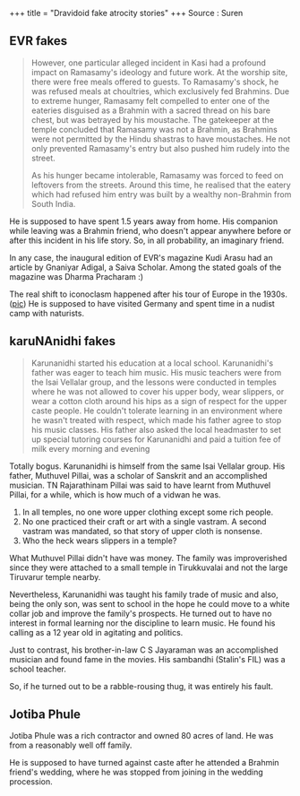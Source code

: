 +++
title = "Dravidoid fake atrocity stories"
+++
Source : Suren

## EVR fakes
> However, one particular alleged incident in Kasi had a profound impact on Ramasamy's ideology and future work. At the worship site, there were free meals offered to guests. To Ramasamy's shock, he was refused meals at choultries, which exclusively fed Brahmins. Due to extreme hunger, Ramasamy felt compelled to enter one of the eateries disguised as a Brahmin with a sacred thread on his bare chest, but was betrayed by his moustache. The gatekeeper at the temple concluded that Ramasamy was not a Brahmin, as Brahmins were not permitted by the Hindu shastras to have moustaches. He not only prevented Ramasamy's entry but also pushed him rudely into the street.
>
> As his hunger became intolerable, Ramasamy was forced to feed on leftovers from the streets. Around this time, he realised that the eatery which had refused him entry was built by a wealthy non-Brahmin from South India.

He is supposed to have spent 1.5 years away from home. His companion while leaving was a Brahmin friend, who doesn't appear anywhere before or after this incident in his life story. So, in all probability, an imaginary friend. 

In any case, the inaugural edition of EVR's magazine Kudi Arasu had an article by Gnaniyar Adigal, a Saiva Scholar. Among the stated goals of the magazine was Dharma Pracharam :)

The real shift to iconoclasm happened after his tour of Europe in the 1930s. ([pic](https://twitter.com/AgentSaffron/status/1429549130964258828/photo/1)) He is supposed to have visited Germany and spent time in a nudist camp with naturists.

## karuNAnidhi fakes
> Karunanidhi started his education at a local school. Karunanidhi's father was eager to teach him music. His music teachers were from the Isai Vellalar group, and the lessons were conducted in temples where he was not allowed to cover his upper body, wear slippers, or wear a cotton cloth around his hips as a sign of respect for the upper caste people. He couldn't tolerate learning in an environment where he wasn't treated with respect, which made his father agree to stop his music classes. His father also asked the local headmaster to set up special tutoring courses for Karunanidhi and paid a tuition fee of milk every morning and evening

Totally bogus. Karunanidhi is himself from the same Isai Vellalar group. His father, Muthuvel Pillai, was a scholar of Sanskrit and an accomplished musician. TN Rajarathinam Pillai was said to have learnt from Muthuvel Pillai, for a while, which is how much of a vidwan he was.
1. In all temples, no one wore upper clothing except some rich people.
2. No one practiced their craft or art with a single vastram. A second vastram was mandated, so that story of upper cloth is nonsense.
3. Who the heck wears slippers in a temple?

What Muthuvel Pillai didn't have was money. The family was improverished since they were attached to a small temple in Tirukkuvalai and not the large Tiruvarur temple nearby.

Nevertheless, Karunanidhi was taught his family trade of music and also, being the only son, was sent to school in the hope he could move to a white collar job and improve the family's prospects. He turned out to have no interest in formal learning nor the discipline to learn music. He found his calling as a 12 year old in agitating and politics.

Just to contrast, his brother-in-law C S Jayaraman was an accomplished musician and found fame in the movies. His sambandhi (Stalin's FIL) was a school teacher.

So, if he turned out to be a rabble-rousing thug, it was entirely his fault.

## Jotiba Phule
Jotiba Phule was a rich contractor and owned 80 acres of land. He was from a reasonably well off family.

He is supposed to have turned against caste after he attended a Brahmin friend's wedding, where he was stopped from joining in the wedding procession.

